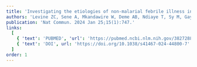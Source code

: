 ```yaml
---
title: 'Investigating the etiologies of non-malarial febrile illness in Senegal using metagenomic sequencing.'
authors: 'Levine ZC, Sene A, Mkandawire W, Deme AB, Ndiaye T, Sy M, Gaye A, Diedhiou Y, Mbaye AM, Ndiaye IM, Gomis J, Ndiop M, Sene D, Faye Paye M, MacInnis BL, Schaffner SF, Park DJ, Badiane AS, Colubri A, Ndiaye M, Sy N, Sabeti PC, Ndiaye D, Siddle KJ.'
publication: 'Nat Commun. 2024 Jan 25;15(1):747.'
links:
  [
    { 'text': 'PUBMED', 'url': 'https://pubmed.ncbi.nlm.nih.gov/38272885/' },
    { 'text': 'DOI', url: 'https://doi.org/10.1038/s41467-024-44800-7' },
  ]
order: 1
---
```

